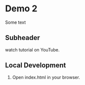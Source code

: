 # Demo 2

Some text

## Subheader

watch tutorial on YouTube.

## Local Development

1. Open index.html in your browser.